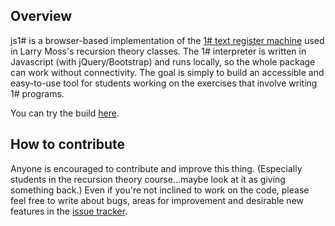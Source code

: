 ## Overview

js1# is a browser-based implementation of the [1# text register
machine](http://www.indiana.edu/~iulg/trm/) used in Larry Moss's recursion
theory classes. The 1# interpreter is written in Javascript (with
jQuery/Bootstrap) and runs locally, so the whole package can work without
connectivity. The goal is simply to build an accessible and easy-to-use tool for
students working on the exercises that involve writing 1# programs.

You can try the build [here](http://rrose1.github.io/jsonesharp/).

## How to contribute

Anyone is encouraged to contribute and improve this thing. (Especially students
in the recursion theory course...maybe look at it as giving something back.)
Even if you're not inclined to work on the code, please feel free to write about
bugs, areas for improvement and desirable new features in the [issue
tracker](https://github.com/dasprunger/jsonesharp/issues).
